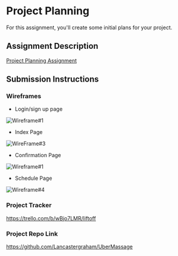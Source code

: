 # Project Planning
For this assignment, you'll create some initial plans for your project.

## Assignment Description
[Project Planning Assignment](https://education.launchcode.org/liftoff/modules/assignments/project-planning)

## Submission Instructions

### Wireframes

- Login/sign up page

![Wireframe#1](https://user-images.githubusercontent.com/18252560/128796376-5b58c595-7bf1-4bea-aed8-db8d6bad1f5f.png)

- Index Page

![WireFrame#3](https://user-images.githubusercontent.com/18252560/128797280-9cbb7a95-3741-4a23-a1f5-2f84e5f98e56.png)

- Confirmation Page

![Wireframe#1](https://user-images.githubusercontent.com/18252560/128797317-cd76df7d-7459-481f-aabf-f1178a2d53e6.png)

- Schedule Page

![Wireframe#4](https://user-images.githubusercontent.com/18252560/128797378-4d46a386-65a0-4de1-b596-2705233e757b.png)

### Project Tracker
https://trello.com/b/wBjo7LMR/liftoff

### Project Repo Link

https://github.com/Lancastergraham/UberMassage
